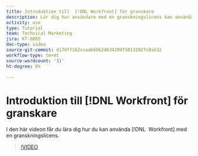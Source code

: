 ```yaml
---
title: Introduktion till  [!DNL Workfront] för granskare
description: Lär dig hur användare med en granskningslicens kan använda  [!DNL &#x200B; Workfront].
activity: use
type: Tutorial
team: Technical Marketing
jira: KT-8805
doc-type: video
source-git-commit: d17df7162ccaab6b62db34209f50131927c0a532
workflow-type: tm+mt
source-wordcount: '31'
ht-degree: 0%

---
```


# Introduktion till [!DNL Workfront] för granskare

I den här videon får du lära dig hur du kan använda [!DNL &#x200B; Workfront] med en granskningslicens.

>[!VIDEO](https://video.tv.adobe.com/v/3438690/?quality=12&learn=on&enablevpops&captions=swe)
